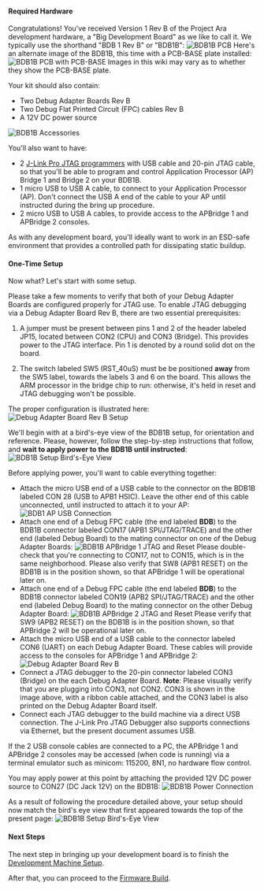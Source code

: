 #### Required Hardware

Congratulations!  You've received Version 1 Rev B of the Project Ara development hardware, a "Big Development Board" as we like to call it.  We typically use the shorthand "BDB 1 Rev B" or "BDB1B":
![BDB1B PCB](images/BDB1B-Board.png)
Here's an alternate image of the BDB1B, this time with a PCB-BASE plate installed:
![BDB1B PCB with PCB-BASE](images/BDB1B-Board-With-PCB-BASE.png)
Images in this wiki may vary as to whether they show the PCB-BASE plate.

Your kit should also contain:

* Two Debug Adapter Boards Rev B
* Two Debug Flat Printed Circuit (FPC) cables Rev B
* A 12V DC power source

![BDB1B Accessories](images/BDB1B-Accessories.png)

You'll also want to have:

* 2 [J-Link Pro JTAG programmers](http://www.segger.com/jlink-pro.html) with USB cable and 20-pin JTAG cable, so that you'll be able to program and control Application Processor (AP) Bridge 1 and Bridge 2 on your BDB1B.
* 1 micro USB to USB A cable, to connect to your Application Processor (AP).  Don't connect the USB A end of the cable to your AP until instructed during the bring up procedure.
* 2 micro USB to USB A cables, to provide access to the APBridge 1 and APBridge 2 consoles.

As with any development board, you'll ideally want to work in an ESD-safe environment that provides a controlled path for dissipating static buildup. 

#### One-Time Setup

Now what? Let's start with some setup.

Please take a few moments to verify that both of your Debug Adapter Boards are configured properly for JTAG use.  To enable JTAG debugging via a Debug Adapter Board Rev B, there are two essential prerequisites:

1. A jumper must be present between pins 1 and 2 of the header labeled JP15, located between CON2 (CPU) and CON3 (Bridge).  This provides power to the JTAG interface.  Pin 1 is denoted by a round solid dot on the board.

2. The switch labeled SW5 (RST_40uS) must be be positioned **away** from the SW5 label, towards the labels 3 and 6 on the board.  This allows the ARM processor in the bridge chip to run: otherwise, it's held in reset and JTAG debugging won't be possible.

The proper configuration is illustrated here:
![Debug Adapter Board Rev B Setup](images/Debug-Adapter-Board-Rev-B-Setup.png)

We'll begin with at a bird's-eye view of the BDB1B setup, for orientation and reference.  Please, however, follow the step-by-step instructions that follow, and **wait to apply power to the BDB1B until instructed**:
![BDB1B Setup Bird's-Eye View](images/BDB1B-Setup-Birds-Eye-View.png)

Before applying power, you'll want to cable everything together:
* Attach the micro USB end of a USB cable to the connector on the BDB1B labeled CON 28 (USB to APB1 HSIC).  Leave the other end of this cable unconnected, until instructed to attach it to your AP:
![BDB1 AP USB Connection](images/BDB1B-AP-USB.png)
* Attach one end of a Debug FPC cable (the end labeled **BDB**) to the BDB1B connector labeled CON17 (APB1 SPI/JTAG/TRACE) and the other end (labeled Debug Board) to the mating connector on one of the Debug Adapter Boards:
![BDB1B APBridge 1 JTAG and Reset](images/BDB1B-APBridge-1-JTAG-And-Reset.png)
Please double-check that you're connecting to CON17, not to CON15, which is in the same neighborhood.  Please also verify that SW8 (APB1 RESET) on the BDB1B is in the position shown, so that APBridge 1 will be operational later on.
* Attach one end of a Debug FPC cable (the end labeled **BDB**) to the BDB1B connector labeled CON19 (APB2 SPI/JTAG/TRACE) and the other end (labeled Debug Board) to the mating connector on the other Debug Adapter Board:
![BDB1B APBridge 2 JTAG and Reset](images/BDB1B-APBridge-2-JTAG-And-Reset.png)
Please verify that SW9 (APB2 RESET) on the BDB1B is in the position shown, so that APBridge 2 will be operational later on.
* Attach the micro USB end of a USB cable to the connector labeled CON6 (UART) on each Debug Adapter Board.  These cables will provide access to the consoles for APBridge 1 and APBridge 2:
![Debug Adapter Board Rev B](images/Debug-Adapter-Board-Rev-B-Connections.png)
* Connect a JTAG debugger to the 20-pin connector labeled CON3 (Bridge) on the each Debug Adapter Board. **Note**: Please visually verify that you are plugging into CON3, not CON2. CON3 is shown in the image above, with a ribbon cable attached, and the CON3 label is also printed on the Debug Adapter Board itself.
* Connect each JTAG debugger to the build machine via a direct USB connection.  The J-Link Pro JTAG Debugger also supports connections via Ethernet, but the present document assumes USB.

If the 2 USB console cables are connected to a PC, the APBridge 1 and APBridge 2 consoles may be accessed (when code is running) via a terminal emulator such as minicom: 115200, 8N1, no hardware flow control.

You may apply power at this point by attaching the provided 12V DC power source to CON27 (DC Jack 12V) on the BDB1B:
![BDB1B Power Connection](images/BDB1B-Power-Connection.png)

As a result of following the procedure detailed above, your setup should now match the bird's eye view that first appeared towards the top of the present page:
![BDB1B Setup Bird's-Eye View](images/BDB1B-Setup-Birds-Eye-View.png)

#### Next Steps

The next step in bringing up your development board is to finish the [Development Machine Setup](Development-Machine-Setup).

After that, you can proceed to the [Firmware Build](Firmware-Build).
